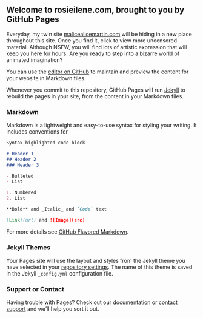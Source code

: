 ## Welcome to rosieilene.com, brought to you by GitHub Pages

Everyday, my twin site [malicealicemartin.com](http://malicealicemartin.com) will be hiding in a new place throughout this site. Once you find it, click to view more uncensored material. Although NSFW, you will find lots of artistic expression that will keep you here for hours. Are you ready to step into a bizarre world of animated imagination?


You can use the [editor on GitHub](https://github.com/malicemartin13/initial-reaction.github.io/edit/master/index.md) to maintain and preview the content for your website in Markdown files.

Whenever you commit to this repository, GitHub Pages will run [Jekyll](https://jekyllrb.com/) to rebuild the pages in your site, from the content in your Markdown files.

### Markdown

Markdown is a lightweight and easy-to-use syntax for styling your writing. It includes conventions for

```markdown
Syntax highlighted code block

# Header 1
## Header 2
### Header 3

- Bulleted
- List

1. Numbered
2. List

**Bold** and _Italic_ and `Code` text

[Link](url) and ![Image](src)
```

For more details see [GitHub Flavored Markdown](https://guides.github.com/features/mastering-markdown/).

### Jekyll Themes

Your Pages site will use the layout and styles from the Jekyll theme you have selected in your [repository settings](https://github.com/malicemartin13/initial-reaction.github.io/settings). The name of this theme is saved in the Jekyll `_config.yml` configuration file.

### Support or Contact

Having trouble with Pages? Check out our [documentation](https://help.github.com/categories/github-pages-basics/) or [contact support](https://github.com/contact) and we’ll help you sort it out.
